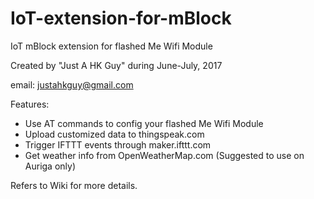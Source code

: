 # IoT-extension-for-mBlock

IoT mBlock extension for flashed Me Wifi Module

Created by "Just A HK Guy" during June-July, 2017

email: justahkguy@gmail.com

Features:
- Use AT commands to config your flashed Me Wifi Module
- Upload customized data to thingspeak.com
- Trigger IFTTT events through maker.ifttt.com
- Get weather info from OpenWeatherMap.com (Suggested to use on Auriga only)

Refers to Wiki for more details.